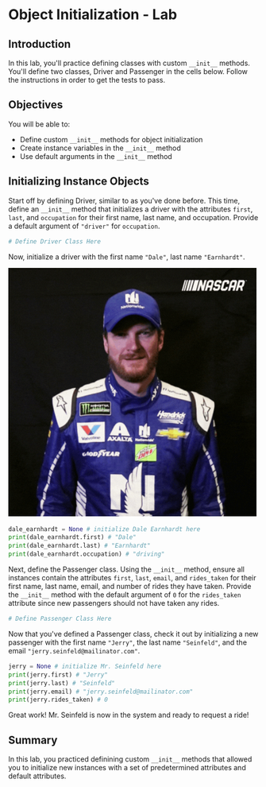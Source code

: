 
# Object Initialization - Lab

## Introduction
In this lab, you'll practice defining classes with custom `__init__` methods. You'll define two classes, Driver and Passenger in the cells below. Follow the instructions in order to get the tests to pass.

## Objectives

You will be able to:

* Define custom `__init__` methods for object initialization
* Create instance variables in the `__init__` method 
* Use default arguments in the `__init__` method

## Initializing Instance Objects

Start off by defining Driver, similar to as you've done before. This time, define an `__init__` method that initializes a driver with the attributes `first`, `last`, and `occupation` for their first name, last name, and occupation. Provide a default argument of `"driver"` for `occupation`.


```python
# Define Driver Class Here
```

Now, initialize a driver with the first name `"Dale"`, last name `"Earnhardt"`.

<img src="images/dale.gif" width=500>


```python
dale_earnhardt = None # initialize Dale Earnhardt here
print(dale_earnhardt.first) # "Dale"
print(dale_earnhardt.last) # "Earnhardt"
print(dale_earnhardt.occupation) # "driving"
```

Next, define the Passenger class. Using the `__init__` method, ensure all instances contain the attributes `first`, `last`, `email`, and `rides_taken` for their first name, last name, email, and number of rides they have taken. Provide the `__init__` method with the default argument of `0` for the `rides_taken` attribute since new passengers should not have taken any rides. 


```python
# Define Passenger Class Here
```

Now that you've defined a Passenger class, check it out by initializing a new passenger with the first name `"Jerry"`, the last name `"Seinfeld"`, and the email `"jerry.seinfeld@mailinator.com"`.


```python
jerry = None # initialize Mr. Seinfeld here
print(jerry.first) # "Jerry"
print(jerry.last) # "Seinfeld"
print(jerry.email) # "jerry.seinfeld@mailinator.com"
print(jerry.rides_taken) # 0
```

Great work! Mr. Seinfeld is now in the system and ready to request a ride!

## Summary


In this lab, you practiced definining custom `__init__` methods that allowed you to initialize new instances with a set of predetermined attributes and default attributes.
